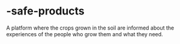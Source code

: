 # -safe-products
 A platform where the crops grown in the soil are informed about the experiences of the people who grow them and what they need.
